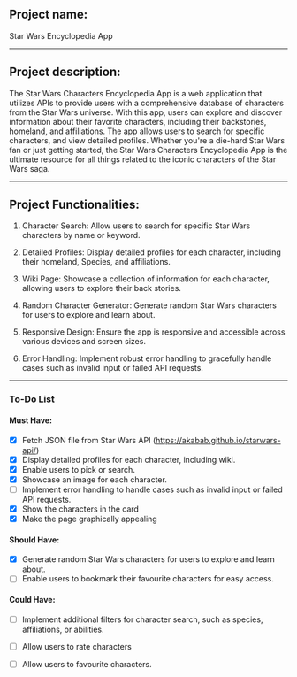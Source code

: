## Project name:
Star Wars Encyclopedia App
___
## Project description:
The Star Wars Characters Encyclopedia App is a web application that utilizes APIs to provide users with a comprehensive database of characters from the Star Wars universe. With this app, users can explore and discover information about their favorite characters, including their backstories, homeland, and affiliations. The app allows users to search for specific characters, and view detailed profiles. Whether you're a die-hard Star Wars fan or just getting started, the Star Wars Characters Encyclopedia App is the ultimate resource for all things related to the iconic characters of the Star Wars saga.
___
## Project Functionalities:

1. Character Search: Allow users to search for specific Star Wars characters by name or keyword.

2. Detailed Profiles: Display detailed profiles for each character, including their homeland, Species, and affiliations.

3. Wiki Page: Showcase a collection of information for each character, allowing users to explore their back stories.

4. Random Character Generator: Generate random Star Wars characters for users to explore and learn about.

5. Responsive Design: Ensure the app is responsive and accessible across various devices and screen sizes.

6. Error Handling: Implement robust error handling to gracefully handle cases such as invalid input or failed API requests.

___
### To-Do List

#### Must Have:

- [x] Fetch JSON file from Star Wars API (https://akabab.github.io/starwars-api/)
- [x] Display detailed profiles for each character, including wiki.
- [x] Enable users to pick or search.
- [x] Showcase an image for each character.
- [ ] Implement error handling to handle cases such as invalid input or failed API requests.
- [x] Show the characters in the card
- [x] Make the page graphically appealing

#### Should Have:

- [x] Generate random Star Wars characters for users to explore and learn about.
- [ ] Enable users to bookmark their favourite characters for easy access.

#### Could Have:
- [ ] Implement additional filters for character search, such as species, affiliations, or abilities.
- [ ] Allow users to rate characters
- [ ] Allow users to favourite characters.




